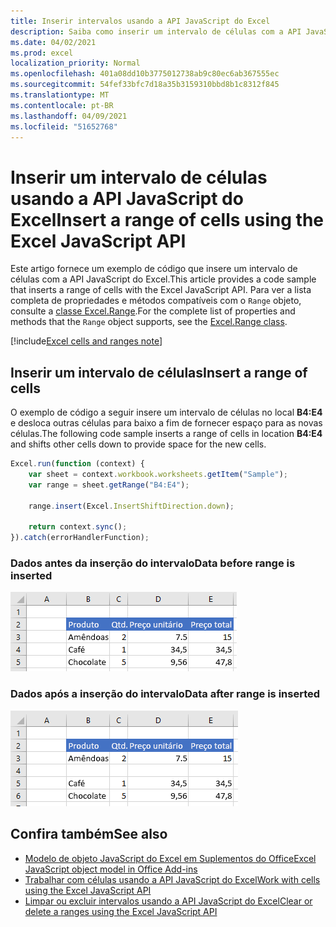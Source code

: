 ```yaml
---
title: Inserir intervalos usando a API JavaScript do Excel
description: Saiba como inserir um intervalo de células com a API JavaScript do Excel.
ms.date: 04/02/2021
ms.prod: excel
localization_priority: Normal
ms.openlocfilehash: 401a08dd10b3775012738ab9c80ec6ab367555ec
ms.sourcegitcommit: 54fef33bfc7d18a35b3159310bbd8b1c8312f845
ms.translationtype: MT
ms.contentlocale: pt-BR
ms.lasthandoff: 04/09/2021
ms.locfileid: "51652768"
---
```

# <a name="insert-a-range-of-cells-using-the-excel-javascript-api"></a><span data-ttu-id="487da-103">Inserir um intervalo de células usando a API JavaScript do Excel</span><span class="sxs-lookup"><span data-stu-id="487da-103">Insert a range of cells using the Excel JavaScript API</span></span>

<span data-ttu-id="487da-104">Este artigo fornece um exemplo de código que insere um intervalo de células com a API JavaScript do Excel.</span><span class="sxs-lookup"><span data-stu-id="487da-104">This article provides a code sample that inserts a range of cells with the Excel JavaScript API.</span></span> <span data-ttu-id="487da-105">Para ver a lista completa de propriedades e métodos compatíveis com o `Range` objeto, consulte a [classe Excel.Range](/javascript/api/excel/excel.range).</span><span class="sxs-lookup"><span data-stu-id="487da-105">For the complete list of properties and methods that the `Range` object supports, see the [Excel.Range class](/javascript/api/excel/excel.range).</span></span>

[!include[Excel cells and ranges note](../includes/note-excel-cells-and-ranges.md)]

## <a name="insert-a-range-of-cells"></a><span data-ttu-id="487da-106">Inserir um intervalo de células</span><span class="sxs-lookup"><span data-stu-id="487da-106">Insert a range of cells</span></span>

<span data-ttu-id="487da-107">O exemplo de código a seguir insere um intervalo de células no local **B4:E4** e desloca outras células para baixo a fim de fornecer espaço para as novas células.</span><span class="sxs-lookup"><span data-stu-id="487da-107">The following code sample inserts a range of cells in location **B4:E4** and shifts other cells down to provide space for the new cells.</span></span>

```js
Excel.run(function (context) {
    var sheet = context.workbook.worksheets.getItem("Sample");
    var range = sheet.getRange("B4:E4");

    range.insert(Excel.InsertShiftDirection.down);

    return context.sync();
}).catch(errorHandlerFunction);
```

### <a name="data-before-range-is-inserted"></a><span data-ttu-id="487da-108">Dados antes da inserção do intervalo</span><span class="sxs-lookup"><span data-stu-id="487da-108">Data before range is inserted</span></span>

![Dados no Excel antes da inserção do intervalo](../images/excel-ranges-start.png)

### <a name="data-after-range-is-inserted"></a><span data-ttu-id="487da-110">Dados após a inserção do intervalo</span><span class="sxs-lookup"><span data-stu-id="487da-110">Data after range is inserted</span></span>

![Dados no Excel após a inserção do intervalo](../images/excel-ranges-after-insert.png)

## <a name="see-also"></a><span data-ttu-id="487da-112">Confira também</span><span class="sxs-lookup"><span data-stu-id="487da-112">See also</span></span>

- [<span data-ttu-id="487da-113">Modelo de objeto JavaScript do Excel em Suplementos do Office</span><span class="sxs-lookup"><span data-stu-id="487da-113">Excel JavaScript object model in Office Add-ins</span></span>](excel-add-ins-core-concepts.md)
- [<span data-ttu-id="487da-114">Trabalhar com células usando a API JavaScript do Excel</span><span class="sxs-lookup"><span data-stu-id="487da-114">Work with cells using the Excel JavaScript API</span></span>](excel-add-ins-cells.md)
- [<span data-ttu-id="487da-115">Limpar ou excluir intervalos usando a API JavaScript do Excel</span><span class="sxs-lookup"><span data-stu-id="487da-115">Clear or delete a ranges using the Excel JavaScript API</span></span>](excel-add-ins-ranges-clear-delete.md)
